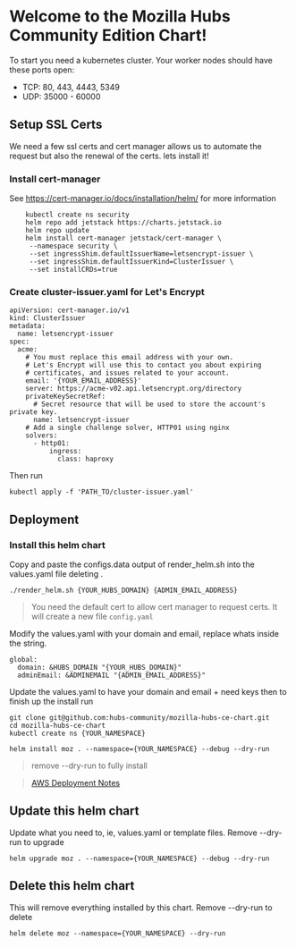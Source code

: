 # Welcome to the Mozilla Hubs Community Edition Chart!

To start you need a kubernetes cluster. 
Your worker nodes should have these ports open:
* TCP: 80, 443, 4443, 5349
* UDP: 35000 - 60000


## Setup SSL Certs
We need a few ssl certs and cert manager allows us to automate the request but also the renewal of the certs. lets install it!
### Install cert-manager 
See https://cert-manager.io/docs/installation/helm/ for more information

```
    kubectl create ns security
    helm repo add jetstack https://charts.jetstack.io
    helm repo update
    helm install cert-manager jetstack/cert-manager \
     --namespace security \
     --set ingressShim.defaultIssuerName=letsencrypt-issuer \
     --set ingressShim.defaultIssuerKind=ClusterIssuer \
     --set installCRDs=true
```

### Create cluster-issuer.yaml for Let's Encrypt
```
apiVersion: cert-manager.io/v1
kind: ClusterIssuer
metadata:
  name: letsencrypt-issuer
spec:
  acme:
    # You must replace this email address with your own.
    # Let's Encrypt will use this to contact you about expiring
    # certificates, and issues related to your account.
    email: '{YOUR_EMAIL_ADDRESS}'
    server: https://acme-v02.api.letsencrypt.org/directory
    privateKeySecretRef:
      # Secret resource that will be used to store the account's private key.
      name: letsencrypt-issuer
    # Add a single challenge solver, HTTP01 using nginx
    solvers:
      - http01:
          ingress:
            class: haproxy
```

Then run
```
kubectl apply -f 'PATH_TO/cluster-issuer.yaml'
```

## Deployment
### Install this helm chart

Copy and paste the configs.data output of render_helm.sh into the values.yaml file deleting .
```
./render_helm.sh {YOUR_HUBS_DOMAIN} {ADMIN_EMAIL_ADDRESS}
```
> You need the default cert to allow cert manager to request certs. 
> It will create a new file `config.yaml` 

Modify the values.yaml with your domain and email, replace whats inside the string.
```
global:
  domain: &HUBS_DOMAIN "{YOUR_HUBS_DOMAIN}"
  adminEmail: &ADMINEMAIL "{ADMIN_EMAIL_ADDRESS}"
```

Update the values.yaml to have your domain and email + need keys then to finish up the install run
```
git clone git@github.com:hubs-community/mozilla-hubs-ce-chart.git
cd mozilla-hubs-ce-chart
kubectl create ns {YOUR_NAMESPACE}

helm install moz . --namespace={YOUR_NAMESPACE} --debug --dry-run
```
> remove --dry-run to fully install

> [AWS Deployment Notes](./Readme.aws.md)

## Update this helm chart
Update what you need to, ie, values.yaml or template files. Remove --dry-run to upgrade
```
helm upgrade moz . --namespace={YOUR_NAMESPACE} --debug --dry-run
```

## Delete this helm chart
This will remove everything installed by this chart. Remove --dry-run to delete
```
helm delete moz --namespace={YOUR_NAMESPACE} --dry-run
```


